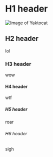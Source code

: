 # H1 header

![Image of Yaktocat](https://octodex.github.com/images/yaktocat.png)

## H2 header

lol

### H3 header

wow

#### H4 header

wtf

##### H5 header

roar

###### H6 header

sigh
